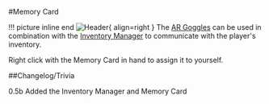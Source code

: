 #Memory Card

!!! picture inline end
    ![Header](https://srendi.de/wp-content/uploads/2021/04/Memory-Card.png){ align=right }
The [AR Goggles](https://docs.srendi.de/items/ar_goggles/) can be used in combination with the [Inventory Manager](https://docs.srendi.de/peripherals/inventory_manager/) to communicate with the player's inventory.

Right click with the Memory Card in hand to assign it to yourself.

##Changelog/Trivia

0.5b
Added the Inventory Manager and Memory Card

